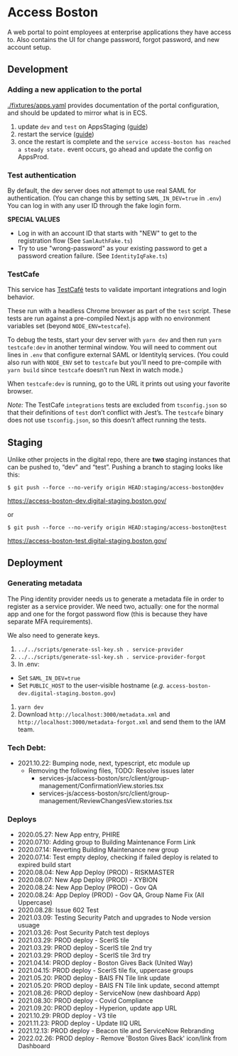 # Access Boston

A web portal to point employees at enterprise applications they have access to.
Also contains the UI for change password, forgot password, and new account
setup.

## Development

### Adding a new application to the portal
[./fixtures/apps.yaml](./fixtures/apps.yaml) provides documentation of the portal configuration, and should be updated to mirror what is in ECS.

1. update `dev` and `test` on AppsStaging ([guide](https://app.gitbook.com/@boston/s/digital/guides/amazon-web-services/service-configuration/editing-a-projects-.env-using-cyberduck))
2. restart the service ([guide](https://app.gitbook.com/@boston/s/digital/guides/amazon-web-services/service-configuration/restarting-an-ecs-service))
3. once the restart is complete and the `service access-boston has reached a steady state.` event occurs, go ahead and update the config on AppsProd.


### Test authentication

By default, the dev server does not attempt to use real SAML for authentication.
(You can change this by setting `SAML_IN_DEV=true` in `.env`) You can log in
with any user ID through the fake login form.

**SPECIAL VALUES**

 * Log in with an account ID that starts with "NEW" to get to the registration
   flow (See `SamlAuthFake.ts`)
 * Try to use "wrong-password" as your existing password to get a password
   creation failure. (See `IdentityIqFake.ts`) 

### TestCafe

This service has [TestCafé](http://devexpress.github.io/testcafe/) tests to
validate important integrations and login behavior.

These run with a headless Chrome browser as part of the `test` script. These
tests are run against a pre-compiled Next.js app with no environment variables
set (beyond `NODE_ENV=testcafe`).

To debug the tests, start your dev server with `yarn dev` and then run `yarn
testcafe:dev` in another terminal window. You will need to comment out lines
in `.env` that configure external SAML or IdentityIq services. (You could also
run with `NODE_ENV` set to `testcafe` but you’ll need to pre-compile with `yarn
build` since `testcafe` doesn’t run Next in watch mode.)

When `testcafe:dev` is running, go to the URL it prints out using your favorite
browser.

_Note:_ The TestCafe `integrations` tests are excluded from `tsconfig.json` so
that their definitions of `test` don’t conflict with Jest’s. The `testcafe`
binary does not use `tsconfig.json`, so this doesn’t affect running the tests.

## Staging

Unlike other projects in the digital repo, there are **two** staging instances
that can be pushed to, “dev” and “test”. Pushing a branch to staging looks like
this:

```
$ git push --force --no-verify origin HEAD:staging/access-boston@dev
```
https://access-boston-dev.digital-staging.boston.gov/

or
```
$ git push --force --no-verify origin HEAD:staging/access-boston@test
```
https://access-boston-test.digital-staging.boston.gov/

## Deployment

### Generating metadata

The Ping identity provider needs us to generate a metadata file in order to
register as a service provider. We need two, actually: one for the normal app
and one for the forgot password flow (this is because they have separate MFA
requirements).

We also need to generate keys.

 1) `../../scripts/generate-ssl-key.sh . service-provider`
 1) `../../scripts/generate-ssl-key.sh . service-provider-forgot`
 1) In .env:
   * Set `SAML_IN_DEV=true`
   * Set `PUBLIC_HOST` to the user-visible hostname (_e.g._ `access-boston-dev.digital-staging.boston.gov`)
 1) `yarn dev`
 1) Download `http://localhost:3000/metadata.xml` and
    `http://localhost:3000/metadata-forgot.xml` and send them to the IAM team.


### Tech Debt:
- 2021.10.22: Bumping node, next, typescript, etc module up
  - Removing the following files, TODO: Resolve issues later
    - services-js/access-boston/src/client/group-management/ConfirmationView.stories.tsx
    - services-js/access-boston/src/client/group-management/ReviewChangesView.stories.tsx

### Deploys

- 2020.05.27: New App entry, PHIRE
- 2020.07.10: Adding group to Building Maintenance Form Link
- 2020.07.14: Reverting Building Maintenance new group
- 2020.07.14: Test empty deploy, checking if failed deploy is related to expired build start
- 2020.08.04: New App Deploy (PROD) - RISKMASTER
- 2020.08.07: New App Deploy (PROD) - XYBION
- 2020.08.24: New App Deploy (PROD) - Gov QA
- 2020.08.24: App Deploy (PROD) - Gov QA, Group Name Fix (All Uppercase)
- 2020.08.28: Issue 602 Test
- 2021.03.09: Testing Security Patch and upgrades to Node version usuage
- 2021.03.26: Post Security Patch test deploys
- 2021.03.29: PROD deploy - ScerIS tile
- 2021.03.29: PROD deploy - ScerIS tile 2nd try
- 2021.03.29: PROD deploy - ScerIS tile 3rd try
- 2021.04.14: PROD deploy - Boston Gives Back (United Way)
- 2021.04.15: PROD deploy - ScerIS tile fix, uppercase groups
- 2021.05.20: PROD deploy - BAIS FN Tile link update
- 2021.05.20: PROD deploy - BAIS FN Tile link update, second attempt
- 2021.08.26: PROD deploy - ServiceNow (new dashboard App)
- 2021.08.30: PROD deploy - Covid Compliance
- 2021.09.20: PROD deploy - Hyperion, update app URL
- 2021.10.29: PROD deploy - V3 tile
- 2021.11.23: PROD deploy - Update IIQ URL
- 2021.12.13: PROD deploy - Beacon tile and ServiceNow Rebranding
- 2022.02.26: PROD deploy - Remove 'Boston Gives Back' icon/link from Dashboard
